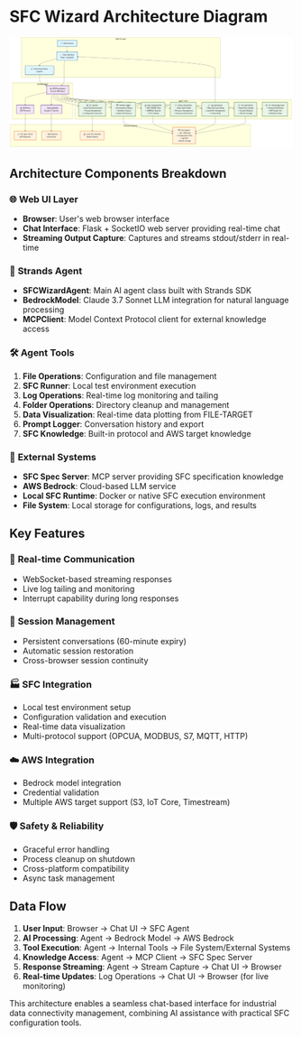 # SFC Wizard Architecture Diagram

![SFC Wizard Architecture](architecture_diagram.png)

## Architecture Components Breakdown

### 🌐 **Web UI Layer**
- **Browser**: User's web browser interface
- **Chat Interface**: Flask + SocketIO web server providing real-time chat
- **Streaming Output Capture**: Captures and streams stdout/stderr in real-time

### 🤖 **Strands Agent**
- **SFCWizardAgent**: Main AI agent class built with Strands SDK
- **BedrockModel**: Claude 3.7 Sonnet LLM integration for natural language processing
- **MCPClient**: Model Context Protocol client for external knowledge access

### 🛠️ **Agent Tools**
1. **File Operations**: Configuration and file management
2. **SFC Runner**: Local test environment execution
3. **Log Operations**: Real-time log monitoring and tailing
4. **Folder Operations**: Directory cleanup and management
5. **Data Visualization**: Real-time data plotting from FILE-TARGET
6. **Prompt Logger**: Conversation history and export
7. **SFC Knowledge**: Built-in protocol and AWS target knowledge

### 🔌 **External Systems**
- **SFC Spec Server**: MCP server providing SFC specification knowledge
- **AWS Bedrock**: Cloud-based LLM service
- **Local SFC Runtime**: Docker or native SFC execution environment
- **File System**: Local storage for configurations, logs, and results

## Key Features

### 🔄 **Real-time Communication**
- WebSocket-based streaming responses
- Live log tailing and monitoring
- Interrupt capability during long responses

### 💾 **Session Management**
- Persistent conversations (60-minute expiry)
- Automatic session restoration
- Cross-browser session continuity

### 🏭 **SFC Integration**
- Local test environment setup
- Configuration validation and execution
- Real-time data visualization
- Multi-protocol support (OPCUA, MODBUS, S7, MQTT, HTTP)

### ☁️ **AWS Integration**
- Bedrock model integration
- Credential validation
- Multiple AWS target support (S3, IoT Core, Timestream)

### 🛡️ **Safety & Reliability**
- Graceful error handling
- Process cleanup on shutdown
- Cross-platform compatibility
- Async task management

## Data Flow

1. **User Input**: Browser → Chat UI → SFC Agent
2. **AI Processing**: Agent → Bedrock Model → AWS Bedrock
3. **Tool Execution**: Agent → Internal Tools → File System/External Systems
4. **Knowledge Access**: Agent → MCP Client → SFC Spec Server
5. **Response Streaming**: Agent → Stream Capture → Chat UI → Browser
6. **Real-time Updates**: Log Operations → Chat UI → Browser (for live monitoring)

This architecture enables a seamless chat-based interface for industrial data connectivity management, combining AI assistance with practical SFC configuration tools.
